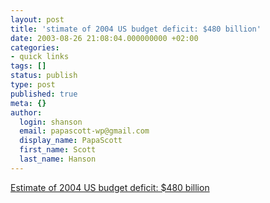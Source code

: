 ```yaml
---
layout: post
title: 'stimate of 2004 US budget deficit: $480 billion'
date: 2003-08-26 21:08:04.000000000 +02:00
categories:
- quick links
tags: []
status: publish
type: post
published: true
meta: {}
author:
  login: shanson
  email: papascott-wp@gmail.com
  display_name: PapaScott
  first_name: Scott
  last_name: Hanson
---
```

<p><a title="The entire 2002 German federal budget is only $380 billion (excl. Social Security)" href="http://www.dangerousmeta.com/dustbin/000150.html">Estimate of 2004 US budget deficit: $480 billion</a></p>
